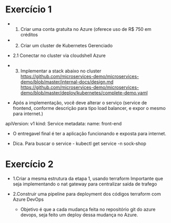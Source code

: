 # Exercício 1
- 1. Criar uma conta gratuita no Azure (oferece uso de R$ 750 em créditos

- 2. Criar um cluster de Kubernetes Gerenciado

- 2.1 Conectar no cluster via cloudshell Azure

- 3. Implementar a stack abaixo no cluster
https://github.com/microservices-demo/microservices-demo/blob/master/internal-docs/design.md
https://github.com/microservices-demo/microservices-demo/blob/master/deploy/kubernetes/complete-demo.yaml

* Após a implementação, você deve alterar o serviço (service de frontend, conforme descrição para tipo load balancer, e expor o mesmo para internet.)

apiVersion: v1
kind: Service
metadata:
  name: front-end

* O entregavel final é ter a aplicação funcionando e exposta para internet.

* Dica. Para buscar o service - kubectl get service -n sock-shop

# Exercício 2
- 1.Criar a mesma estrutura da etapa 1, usando terraform
Importante que seja implementando o nat gateway para centralizar saida de trafego

- 2.Construir uma pipeline para deployment dos códigos terraform com Azure DevOps
  - Objetivo é que a cada mudança feita no repositório git do azure devops, seja feito um deploy dessa mudança no Azure.
